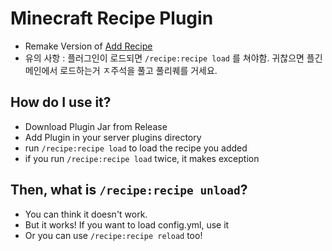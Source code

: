 # Minecraft Recipe Plugin
- Remake Version of [Add Recipe](https://github.com/AtSignRANK/Add-Recipe)
- 유의 사항 : 플러그인이 로드되면 `/recipe:recipe load` 를 쳐야함. 귀찮으면 플긴 메인에서 로드하는거 ㅈ주석을 풀고 풀리퀘를 거세요.

## How do I use it?
- Download Plugin Jar from Release
- Add Plugin in your server plugins directory
- run `/recipe:recipe load` to load the recipe you added
- if you run `/recipe:recipe load` twice, it makes exception

## Then, what is `/recipe:recipe unload`?
- You can think it doesn't work.
- But it works! If you want to load config.yml, use it
- Or you can use `/recipe:recipe reload` too!
